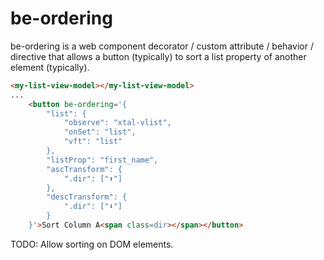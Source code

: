 # be-ordering

be-ordering is a web component decorator / custom attribute / behavior / directive that allows a button (typically) to sort a list property of another element (typically).

```html
<my-list-view-model></my-list-view-model>
...
    <button be-ordering='{
        "list": {
            "observe": "xtal-vlist",
            "onSet": "list",
            "vft": "list"
        },
        "listProp": "first_name",
        "ascTransform": {
            ".dir": ["⬆️"]
        },
        "descTransform": {
            ".dir": ["⬇️"]
        }
    }'>Sort Column A<span class=dir></span></button>
```

TODO:  Allow sorting on DOM elements.
